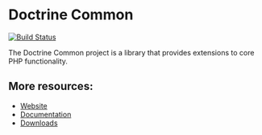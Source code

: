 # Doctrine Common

[![Build Status](https://github.com/doctrine/common/workflows/Continuous%20Integration/badge.svg)](https://github.com/doctrine/common/actions)

The Doctrine Common project is a library that provides extensions to core PHP functionality.

## More resources:

* [Website](https://www.doctrine-project.org/)
* [Documentation](https://www.doctrine-project.org/projects/doctrine-common/en/latest/)
* [Downloads](https://github.com/doctrine/common/releases)
